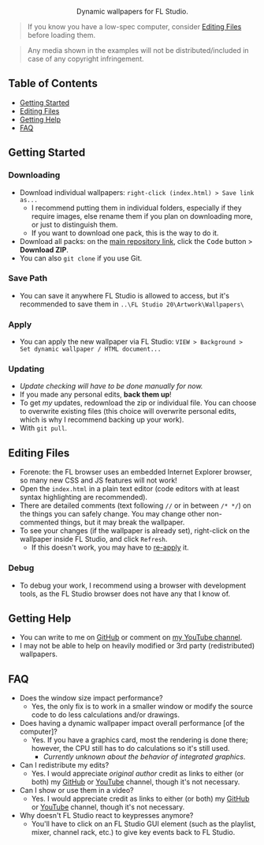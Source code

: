 <!--
  Author:  happx https://github.com/happ-2h
  Date:    2022 December 01
  Purpose: FL Studio dynamic wallpaper README

  Version: 1.0.0
-->

<p align="center"> 
  Dynamic wallpapers for FL Studio.
</p>

> If you know you have a low-spec computer, consider [Editing Files](#editing-files) before loading them.

> Any media shown in the examples will not be distributed/included in case of any copyright infringement.

## Table of Contents

- [Getting Started](#getting-started)
- [Editing Files](#editing-files)
- [Getting Help](#getting-help)
- [FAQ](#faq)

## Getting Started

### Downloading
- Download individual wallpapers: `right-click (index.html) > Save link as...`
  - I recommend putting them in individual folders, especially if they require images, else rename them if you plan on downloading more, or just to distinguish them.
  - If you want to download one pack, this is the way to do it.
- Download all packs: on the [main repository link](https://github.com/happ-2h/FL-Studio-Dynamic-Wallpapers), click the <kbd>Code</kbd> button > **Download ZIP**.
- You can also `git clone` if you use Git.

### Save Path
- You can save it anywhere FL Studio is allowed to access, but it's recommended to save them in `..\FL Studio 20\Artwork\Wallpapers\`

### Apply
- You can apply the new wallpaper via FL Studio: `VIEW > Background > Set dynamic wallpaper / HTML document...`

### Updating
- *Update checking will have to be done manually for now.*
- If you made any personal edits, **back them up**!
- To get *my* updates, redownload the zip or individual file. You can choose to overwrite existing files (this choice will overwrite personal edits, which is why I recommend backing up your work).
- With `git pull`.

## Editing Files

- Forenote: the FL browser uses an embedded Internet Explorer browser, so many new CSS and JS features will not work!
- Open the `index.html` in a plain text editor (code editors with at least syntax highlighting are recommended).
- There are detailed comments (text following `//` or in between `/* */`) on the things you can safely change. You may change other non-commented things, but it may break the wallpaper.
- To see your changes (if the wallpaper is already set), right-click on the wallpaper inside FL Studio, and click `Refresh`.
  - If this doesn't work, you may have to [re-apply](#apply) it.
### Debug
- To debug your work, I recommend using a browser with development tools, as the FL Studio browser does not have any that I know of.

## Getting Help

- You can write to me on [GitHub](https://github.com/happ-2h) or comment on [my YouTube channel](https://www.youtube.com/@officialziran).
- I may not be able to help on heavily modified or 3rd party (redistributed) wallpapers.

## FAQ

- Does the window size impact performance?
  - Yes, the only fix is to work in a smaller window or modify the source code to do less calculations and/or drawings.
- Does having a dynamic wallpaper impact overall performance \[of the computer\]?
  - Yes. If you have a graphics card, most the rendering is done there; however, the CPU still has to do calculations so it's still used.
    - *Currently unknown about the behavior of integrated graphics*.
- Can I redistribute my edits?
  - Yes. I would appreciate *original author* credit as links to either (or both) my [GitHub](https://github.com/happ-2h) or [YouTube](https://www.youtube.com/@officialziran) channel, though it's not necessary.
- Can I show or use them in a video?
  - Yes. I would appreciate credit as links to either (or both) my [GitHub](https://github.com/happ-2h) or [YouTube](https://www.youtube.com/@officialziran) channel, though it's not necessary.
- Why doesn't FL Studio react to keypresses anymore?
  - You'll have to click on an FL Studio GUI element (such as the playlist, mixer, channel rack, etc.) to give key events back to FL Studio.
